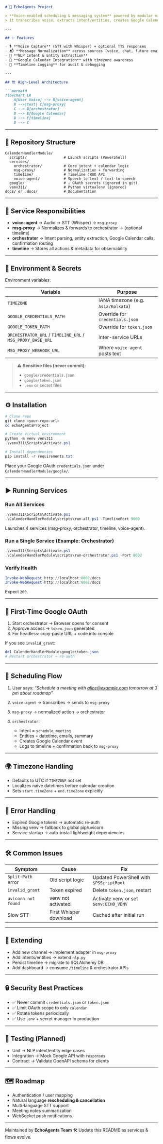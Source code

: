 ````markdown
# 🚀 EchoAgents Project

> **Voice-enabled scheduling & messaging system** powered by modular microservices.  
> It transcribes voice, extracts intent/entities, creates Google Calendar events, and logs activity for observability.

---

## ✨ Features

- 🎙️ **Voice Capture** (STT with Whisper) + optional TTS responses  
- 📬 **Message Normalization** across sources (voice, chat, future email)  
- 🧠 **NLP Intent & Entity Extraction**  
- 📅 **Google Calendar Integration** with timezone awareness  
- 📜 **Timeline Logging** for audit & debugging  

---

## 🏗️ High-Level Architecture

```mermaid
flowchart LR
    A[User Voice] --> B[voice-agent]
    B -->|text| C[msg-proxy]
    C --> D[orchestrator]
    D --> E[Google Calendar]
    D --> F[timeline]
    D --> C
````

---

## 📂 Repository Structure

```
CalenderHandlerModule/
  scripts/                 # Launch scripts (PowerShell)
  services/
    orchestrator/          # Core intent + calendar logic
    msg-proxy/             # Normalization + forwarding
    timeline/              # Timeline CRUD API
    voice-agent/           # Speech-to-text / text-to-speech
  google/                  # ⚠️ OAuth secrets (ignored in git)
  venv311/                 # Python virtualenv (ignored)
docs/ or .docs/            # Documentation
```

---

## 🔧 Service Responsibilities

* **voice-agent** → Audio → STT (Whisper) → `msg-proxy`
* **msg-proxy** → Normalizes & forwards to orchestrator → (optional timeline)
* **orchestrator** → Intent parsing, entity extraction, Google Calendar calls, confirmation routing
* **timeline** → Stores all actions & metadata for observability

---

## 🔑 Environment & Secrets

Environment variables:

| Variable                                                   | Purpose                             |
| ---------------------------------------------------------- | ----------------------------------- |
| `TIMEZONE`                                                 | IANA timezone (e.g. `Asia/Kolkata`) |
| `GOOGLE_CREDENTIALS_PATH`                                  | Override for `credentials.json`     |
| `GOOGLE_TOKEN_PATH`                                        | Override for `token.json`           |
| `ORCHESTRATOR_URL` / `TIMELINE_URL` / `MSG_PROXY_BASE_URL` | Inter-service URLs                  |
| `MSG_PROXY_WEBHOOK_URL`                                    | Where `voice-agent` posts text      |

> ⚠️ **Sensitive files (never commit):**
>
> * `google/credentials.json`
> * `google/token.json`
> * `.env` or secret files

---

## ⚙️ Installation

```powershell
# Clone repo
git clone <your-repo-url>
cd echoAgentsProject

# Create virtual environment
python -m venv venv311
.\venv311\Scripts\Activate.ps1

# Install dependencies
pip install -r requirements.txt
```

Place your Google OAuth `credentials.json` under `CalenderHandlerModule/google/`.

---

## ▶️ Running Services

### Run All Services

```powershell
.\venv311\Scripts\Activate.ps1
.\CalenderHandlerModule\scripts\run-all.ps1 -TimelinePort 9000
```

Launches 4 services (msg-proxy, orchestrator, timeline, voice-agent).

### Run a Single Service (Example: Orchestrator)

```powershell
.\venv311\Scripts\Activate.ps1
.\CalenderHandlerModule\scripts\run-orchestrator.ps1 -Port 8002
```

### Verify Health

```powershell
Invoke-WebRequest http://localhost:8002/docs
Invoke-WebRequest http://localhost:8001/docs
```

Expect `200`.

---

## 🔐 First-Time Google OAuth

1. Start orchestrator → Browser opens for consent
2. Approve access → `token.json` generated
3. For headless: copy-paste URL + code into console

If you see `invalid_grant`:

```powershell
del CalenderHandlerModule\google\token.json
# Restart orchestrator → re-auth
```

---

## 📅 Scheduling Flow

1. User says: *“Schedule a meeting with [alice@example.com](mailto:alice@example.com) tomorrow at 3 pm about roadmap”*
2. `voice-agent` → transcribes → sends to `msg-proxy`
3. `msg-proxy` → normalized action → orchestrator
4. `orchestrator`:

   * Intent = `schedule_meeting`
   * Entities = datetime, emails, summary
   * Creates Google Calendar event
   * Logs to timeline + confirmation back to `msg-proxy`

---

## 🌍 Timezone Handling

* Defaults to UTC if `TIMEZONE` not set
* Localizes naive datetimes before calendar creation
* Sets `start.timeZone` + `end.timeZone` explicitly

---

## 🐞 Error Handling

* Expired Google tokens → automatic re-auth
* Missing venv → fallback to global pip/uvicorn
* Service startup → auto-install lightweight dependencies

---

## 🛠️ Common Issues

| Symptom             | Cause                  | Fix                                     |
| ------------------- | ---------------------- | --------------------------------------- |
| `Split-Path` error  | Old script logic       | Updated PowerShell with `$PSScriptRoot` |
| `invalid_grant`     | Token expired          | Delete `token.json`, restart            |
| `uvicorn not found` | venv not activated     | Activate venv or set `$env:ECHO_VENV`   |
| Slow STT            | First Whisper download | Cached after initial run                |

---

## 🚀 Extending

* Add new channel → implement adapter in `msg-proxy`
* Add intents/entities → extend `nlp.py`
* Persist timeline → migrate to SQLAlchemy DB
* Add dashboard → consume `/timeline` & orchestrator APIs

---

## 🔒 Security Best Practices

* ✅ Never commit `credentials.json` or `token.json`
* ✅ Limit OAuth scope to only `calendar`
* ✅ Rotate tokens periodically
* ✅ Use `.env` + secret manager in production

---

## 🧪 Testing (Planned)

* Unit → NLP intent/entity edge cases
* Integration → Mock Google API with `responses`
* Contract → Validate OpenAPI schema for clients

---

## 🗺️ Roadmap

* Authentication / user mapping
* Natural language **rescheduling & cancellation**
* Multi-language STT support
* Meeting notes summarization
* WebSocket push notifications

---

Maintained by **EchoAgents Team** 🛠️
Update this README as services & flows evolve.

```
